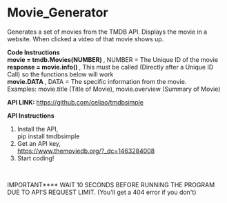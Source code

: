 # Movie_Generator
Generates a set of movies from the TMDB API. Displays the movie in a website. When clicked a video of that movie shows up.

<b> Code Instructions </b> <br />
<b> movie = tmdb.Movies(NUMBER) </b> , NUMBER = The Unique ID of the movie <br />
<b> response = movie.info() </b>, This must be called (Directly after a Unique ID Call) so the functions below will work <br />
<b> movie.DATA </b>, DATA = The specific information from the movie. <br />
Examples: movie.title (Title of Movie), movie.overview (Summary of Movie) <br />

<b> API LINK: </b>
https://github.com/celiao/tmdbsimple

<b> API Instructions </b> <br />
1) Install the API, <br />
pip install tmdbsimple <br />
2) Get an API key, <br />
https://www.themoviedb.org/?_dc=1463284008 <br />
3) Start coding!
<br />

IMPORTANT**** WAIT 10 SECONDS BEFORE RUNNING THE PROGRAM DUE TO API'S REQUEST LIMIT. (You'll get a 404 error if you don't)
